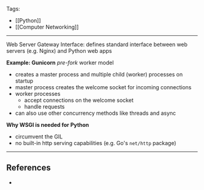 Tags:
- [[Python]] 
- [[Computer Networking]]
---
Web Server Gateway Interface: defines standard interface between web servers (e.g. Nginx) and Python web apps

**Example: Gunicorn**
_pre-fork_ worker model
- creates a master process and multiple child (worker) processes on startup
- master process creates the welcome socket for incoming connections
- worker processes
	- accept connections on the welcome socket
	- handle requests
- can also use other concurrency methods like threads and async

**Why WSGI is needed for Python**
- circumvent the GIL
- no built-in http serving capabilities (e.g. Go's `net/http` package)


---
## References
- 
